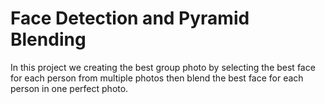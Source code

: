 # Face Detection and Pyramid Blending
In this project we creating the best group photo by selecting the best face for each person from multiple photos then blend the best face for each person in one perfect photo.

